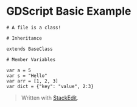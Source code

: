 # GDScript Basic Example

    # A file is a class!
    
    # Inheritance
    
    extends BaseClass
    
    # Member Variables
    
    var a = 5
    var s = "Hello"
    var arr = [1, 2, 3]
    var dict = {"key": "value", 2:3}

 

> Written with [StackEdit](https://stackedit.io/).
<!--stackedit_data:
eyJoaXN0b3J5IjpbLTE1Nzk3MTc1MzVdfQ==
-->